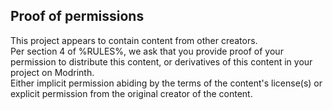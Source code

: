## Proof of permissions

This project appears to contain content from other creators.  
Per section 4 of %RULES%, we ask that you provide proof of your permission to distribute this content, or derivatives of this content in your project on Modrinth.  
Either implicit permission abiding by the terms of the content's license(s) or explicit permission from the original creator of the content.
